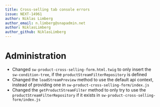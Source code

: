 ```yaml
---
title: Cross-selling tab console errors
issue: NEXT-14961
author: Niklas Limberg
author_email: n.limberg@snapadmin.net
author: NiklasLimberg
author_github: NiklasLimberg
---
```

# Administration
* Changed `sw-product-cross-selling-form.html.twig` to only insert the `sw-condition-tree`, if the `productStreamFilterRepository` is defined
* Changed the `loadStreamPreview` method to use the default api context, instead of providing one in `sw-product-cross-selling-form/index.js`
* Changed the `getProductStreamFilter` method to only try to use the `productStreamFilterRepository` if it exists in `sw-product-cross-selling-form/index.js`
